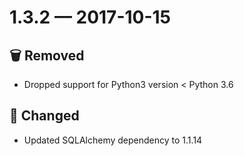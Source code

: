 # 1.3.2 — 2017-10-15

## 🗑️ Removed

- Dropped support for Python3 version < Python 3.6

## 🔧 Changed

- Updated SQLAlchemy dependency to 1.1.14



